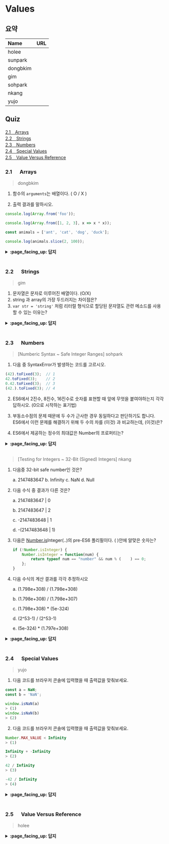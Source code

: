 # Values

## 요약
| Name | URL |
|:---|:---|
| holee |  |
| sunpark |  |
| dongbkim |  |
| gim |  |
| sohpark |  |
| nkang |  |
| yujo |  |

## Quiz

[2.1　Arrays](#21---Arrays)<br>
[2.2　Strings](#22---Strings)<br>
[2.3　Numbers](#23---Numbers)<br>
[2.4　Special Values](#24---Special-Values)<br>
[2.5　Value Versus Reference](#25---Values-Versus-Reference)<br>

### 2.1 　  Arrays
> dongbkim

1. 함수의 `arguments`는 배열이다. ( O / X )    

2. 출력 결과를 말하시오.

```js  
console.log(Array.from('foo'));

console.log(Array.from([1, 2, 3], x => x * x));

const animals = ['ant', 'cat', 'dog', 'duck'];

console.log(animals.slice(2, 100));
```

<details>
<summary> <b> :page_facing_up: 답지 </b>  </summary>
<div markdown="1">

1. 함수의 `arguments`는 배열이다. ( O / **X** )         

(...)when functions expose the arguments (array-like) **object** (as of ES6, deprecated) to access the arguments as a list.     

```js
function a() {
    console.log(arguments);
}
a(1,2,3,4,5);
//[Arguments] { '0': 1, '1': 2, '2': 3, '3': 4, '4': 5 }
```

2.
```js
// expected output: Array ["f", "o", "o"]
// expected output: Array [1, 4, 9]
// expected output: Array ["dog", "duck"]
```

</div>
</details>
<br>



### 2.2 　  Strings

> gim

1. 문자열은 문자로 이루어진 배열이다. (O/X)
2. string 과 array의 가장 두드러지는 차이점은?
3. `var str = 'string'` 처럼 리터럴 형식으로 할당된 문자열도 관련 메소드를 사용할 수 있는 이유는?

<details>
<summary> <b> :page_facing_up: 답지 </b>  </summary>
<div markdown="1">

1. 문자열은 문자로 이루어진 배열이다. (O/__X__)
> 문자열과 문자로 이루어진 배열은 엄연히 다른 개념이다. `'foo' !== ['f', 'o', 'o'];`
2. string 과 array의 가장 두드러지는 차이점은?
> string은 immutable 하여 자체 값에 대한 변환이 불가능한 반면, array는 mutable하여 내부의 값을 변환할 수 있다.
3. `var str = 'string'` 처럼 리터럴 형식으로 할당된 문자열도 관련 메소드를 사용할 수 있는 이유는?
> 메소드에 접근하려 할 때, 엔진이 해당 리터럴을 Built-in Object 인 `String()` 객체로 강제변환 시키기 때문이다. (다른 타입도 마찬가지)

</div>
</details>
<br>

### 2.3 　  Numbers

> [Numberic Syntax ~ Safe Integer Ranges] sohpark

1. 다음 중 SyntaxError가 발생하는 코드를 고르시오.

```javascript
(42).toFixed(3);  // 1
42.toFixed(3);    // 2
0.42.toFixed(3);  // 3
(42.).toFixed(3); // 4
```

2. ES6에서 2진수, 8진수, 16진수로 숫자를 표현할 때 앞에 무엇을 붙여야하는지 각각 답하시오. (0으로 시작하는 표기법)

3. 부동소수점의 문제 때문에 두 수가 근사한 경우 동일하다고 판단하기도 합니다. ES6에서 이런 문제를 해결하기 위해 두 수의 차를 (이것) 과 비교하는데, (이것)은? 

4. ES6에서 제공하는 정수의 최대값은 Number의 프로퍼티는?

<details>
<summary> <b> :page_facing_up: 답지 </b>  </summary>
<div markdown="1">

1. 2번. 42뒤의 온점이 연산자가 아닌, 숫자로 인식 되기 때문에 오류가 발생합니다.
2. 0b, 0o, 0x
3. Number.EPSILON
4. MAX_SAFE_INTEGER

</div>
</details>
<br>

> [Testing for Integers ~ 32-Bit (Signed) Integers] nkang

1. 다음중 32-bit safe number인 것은?

    a. 2147483647 b. Infinity c. NaN d. Null

2. 다음 수식 중 결과가 다른 것은?

    a. 2147483647 | 0

    b. 2147483647 | 2

    c. -2147483648 | 1

    d. -(2147483648 | 1)

3. 다음은 [Number.is](http://number.is)Integer(..)의 pre-ES6 폴리필이다. ( )안에 알맞은 숫자는?

    ```jsx
    if (!Number.isInteger) {
    	Number.isInteger = function(num) {
    		return typeof num == "number" && num % (    ) == 0;
    	};
    }
    ```

4. 다음 수식의 계산 결과를 각각 추정하시오

    a. (1.798e+308) /  (1.798e+308)

    b. (1.798e+308) / (1.798e+307)

    c. (1.798e+308) * (5e-324)

    d. (2^53-1) / (2^53-1)

    e. (5e-324) * (1.797e+308)

<details>
<summary> <b> :page_facing_up: 답지 </b>  </summary>
<div markdown="1">
    
1. a, b와 c는 special number로서 32-bit safe하지 않다(a | 0 연산시 `ToInt32` 연산이 수행됨), d는 empty value

2. c, c의 결과는 -2147483647, 나머지는 모두 2147483647

3. 1, 소숫점 아랫자리 숫자가 있는지 확인하기 위해 `num % 1 == 0`을 검사한다.

4. 
    a. NaN
    
    b. Infinity
    
    c. Infinity
    
    d. 1
    
    e. 8.8783596557672e-16
   
   Number.MAX_VALUE는 Number.MAX_VALUE와의 빼기, 나누기 연산은 NaN, 다른 연산은 어떤 수와도 Infinity
   
   Number.MIN_VALUE는 정상적인 숫자처럼 계산됨


</div>
</details>
<br>

### 2.4 　  Special Values

> yujo

1. 다음 코드를 브라우저 콘솔에 입력했을 때 출력값을 맞춰보세요.

```js
const a = NaN;
const b = 'NaN';

window.isNaN(a)
> (1)
window.isNaN(b)
> (2)
```

2. 다음 코드를 브라우저 콘솔에 입력했을 때 출력값을 맞춰보세요.

```js
Number.MAX_VALUE < Infinity
> (1)

Infinity + -Infinity
> (2)

42 / Infinity
> (3)

-42 / Infinity
> (4)
```

<details>
<summary> <b> :page_facing_up: 답지 </b>  </summary>
<div markdown="1">

1. (1) true (2) true
  - `isNaN`은 인자로 받은 값이 `NaN`인지 아닌지만 판별한다. 즉 `NaN`에 대해서만 `ture`를 return한다.
2. (1) false (2) NaN (3) 0 (4) -0
  - (1) Infinity는 읽기 전용 프로퍼티로 어떠한 양수값보다 크다. (`Number.MAX_VALUE`는 대략 `1.7976931348623157e+308`)
  - (2) 무한한 값 + -(무한한 값)이면 숫자가 아니게 되버린다. 두둥 탁
  - (3)(4) `-0`이 존재하는 이유는 통신시에 부호를 통해 방향을 나타내야 하는 애플리케이션이 존재하기 때문이다.
  


</div>
</details>
<br>

### 2.5 　  Value Versus Reference

> holee

<details>
<summary> <b> :page_facing_up: 답지 </b>  </summary>
<div markdown="1">



</div>
</details>
<br>
